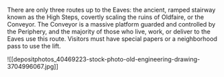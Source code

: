 There are only three routes up to the Eaves: the ancient, ramped stairway known as the High Steps, covertly scaling the ruins of Oldfaire, or the Conveyor. The Conveyor is a massive platform guarded and controlled by the Periphery, and the majority of those who live, work, or deliver to the Eaves use this route. Visitors must have special papers or a neighborhood pass to use the lift.

![[depositphotos_40469223-stock-photo-old-engineering-drawing-3704996067.jpg]]